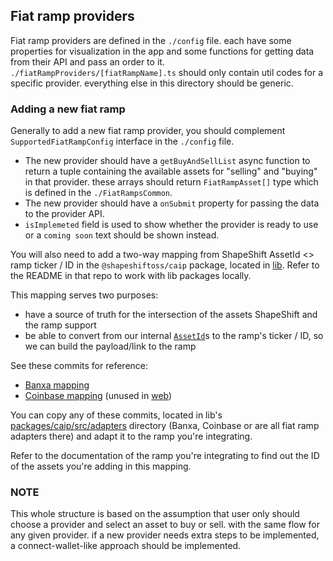## Fiat ramp providers

Fiat ramp providers are defined in the `./config` file. each have some properties for visualization in the app and some functions for getting data from their API and pass an order to it.
`./fiatRampProviders/[fiatRampName].ts` should only contain util codes for a specific provider.
everything else in this directory should be generic.

### Adding a new fiat ramp

Generally to add a new fiat ramp provider, you should complement `SupportedFiatRampConfig` interface in the `./config` file. 
- The new provider should have a `getBuyAndSellList` async function to return a tuple containing the available assets for "selling" and "buying" in that provider. these arrays should return `FiatRampAsset[]` type which is defined in the `./FiatRampsCommon`.
- The new provider should have a `onSubmit` property for passing the data to the provider API.
- `isImplemeted` field is used to show whether the provider is ready to use or a `coming soon` text should be shown instead.

You will also need to add a two-way mapping from ShapeShift AssetId <> ramp ticker / ID in the `@shapeshiftoss/caip` package, located in [lib](https://github.com/shapeshift/lib).
Refer to the README in that repo to work with lib packages locally.

This mapping serves two purposes:
- have a source of truth for the intersection of the assets ShapeShift and the ramp support
- be able to convert from our internal [`AssetId`](https://github.com/shapeshift/lib/tree/main/packages/caip#assetid-caip19---asset-type-and-asset-id-specification)s to the ramp's ticker / ID, so we can build the payload/link to the ramp

See these commits for reference:
- [Banxa mapping](https://github.com/shapeshift/lib/commit/f24f9d800041534ae45a5196bb2030bba5f5864a)
- [Coinbase mapping](https://github.com/shapeshift/lib/commit/fb2cc5aafe74ac33d896f130952b4dcbfbf98e4a) (unused in [web](https://github.com/shapeshift/web))

You can copy any of these commits, located in lib's [packages/caip/src/adapters](https://github.com/shapeshift/lib/tree/main/packages/caip/src/adapters) directory (Banxa, Coinbase or are all fiat ramp adapters there) and adapt it to the ramp you're integrating.

Refer to the documentation of the ramp you're integrating to find out the ID of the assets you're adding in this mapping.

### NOTE
This whole structure is based on the assumption that user only should choose a provider and select an asset to buy or sell. with the same flow for any given provider. if a new provider needs extra steps to be implemented, a connect-wallet-like approach should be implemented.
